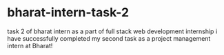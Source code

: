 # bharat-intern-task-2
task 2 of bharat intern as a part of full stack web development internship
i have successfully completed my second task as a project management intern at Bharat! 
